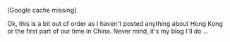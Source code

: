 [Google cache missing]

Ok, this is a bit out of order as I haven't posted anything about Hong Kong or the first part of our time in China. Never mind, it's my blog I'll do ...
